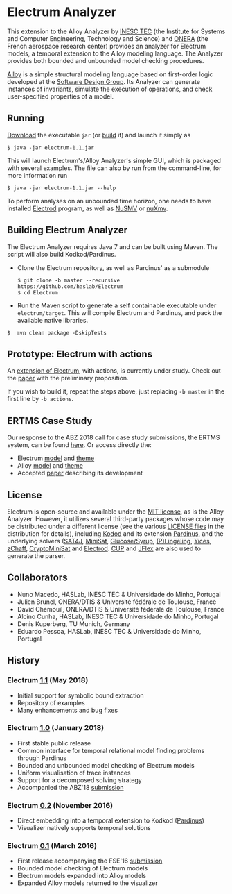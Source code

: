 # Electrum Analyzer

This extension to the Alloy Analyzer by [INESC TEC](https://www.inesctec.pt/en) (the Institute for Systems and Computer Engineering, Technology and Science) and [ONERA](https://www.onera.fr/en) (the French aerospace research center) provides an analyzer for Electrum models, a temporal extension to the Alloy modeling language. The Analyzer provides both bounded and unbounded model checking procedures.

[Alloy](http://alloy.mit.edu/) is a simple structural modeling language based on first-order logic developed at the [Software Design Group](http://sdg.csail.mit.edu/). Its Analyzer can generate instances of invariants, simulate the execution of operations, and check user-specified properties of a model.

## Running

[Download](https://github.com/haslab/Electrum/releases/tag/v1.1) the executable ``jar`` (or [build](#building-electrum-analyzer) it) and launch it simply as

`$ java -jar electrum-1.1.jar`

This will launch Electrum's/Alloy Analyzer's simple GUI, which is packaged with several examples. The file can also by run from the command-line, for more information run

`$ java -jar electrum-1.1.jar --help`

To perform analyses on an unbounded time horizon, one needs to have installed [Electrod](https://github.com/grayswandyr/electrod/) program, as well as [NuSMV](http://nusmv.fbk.eu/) or [nuXmv](https://nuxmv.fbk.eu/).

## Building Electrum Analyzer

The Electrum Analyzer requires Java 7 and can be built using Maven. The script will also build Kodkod/Pardinus.

* Clone the Electrum repository, as well as Pardinus' as a submodule 

  `$ git clone -b master --recursive https://github.com/haslab/Electrum`  
  `$ cd Electrum`

* Run the Maven script to generate a self containable executable under `electrum/target`. This will compile Electrum and Pardinus, and pack the available native libraries.

 `$  mvn clean package -DskipTests`

## Prototype: Electrum with actions

An [extension of Electrum](https://github.com/haslab/Electrum/releases/tag/v1.0-actions), with actions, is currently under study. Check out the [paper](https://hal.archives-ouvertes.fr/hal-01774920/document) with the preliminary proposition.

If you wish to build it, repeat the steps above, just replacing `-b master` in the first line by `-b actions`.

## ERTMS Case Study
Our response to the ABZ 2018 call for case study submissions, the ERTMS system, can be found [here](https://github.com/haslab/Electrum/wiki/ERTMS). Or access directly the:
* Electrum [model](http://haslab.github.io/Electrum/ertms.ele) and [theme](http://haslab.github.io/Electrum/ertms.thm)
* Alloy [model](http://haslab.github.io/Electrum/ertms.als) and [theme](http://haslab.github.io/Electrum/ertms_als.thm)
* Accepted [paper](http://haslab.github.io/Electrum/ertms.pdf) describing its development

## License

Electrum is open-source and available under the [MIT license](electrum/LICENSE), as is the Alloy Analyzer. However, it utilizes several third-party packages whose code may be distributed under a different license (see the various [LICENSE files](electrum/LICENSES) in the distribution for details), including [Kodod](https://github.com/emina/kodkod) and its extension [Pardinus](https://github.com/haslab/Pardinus), and the underlying solvers ([SAT4J](http://www.sat4j.org), [MiniSat](http://minisat.se), [Glucose/Syrup](http://www.labri.fr/perso/lsimon/glucose/), [(P)Lingeling](http://fmv.jku.at/lingeling/), [Yices](http://yices.csl.sri.com), [zChaff](https://www.princeton.edu/~chaff/zchaff.html), [CryptoMiniSat](https://www.msoos.org/cryptominisat5/) and [Electrod](https://github.com/grayswandyr/electrod/). [CUP](http://www2.cs.tum.edu/projects/cup/) and [JFlex](http://jflex.de/) are also used to generate the parser. 

## Collaborators
- Nuno Macedo, HASLab, INESC TEC & Universidade do Minho, Portugal
- Julien Brunel, ONERA/DTIS & Université fédérale de Toulouse, France
- David Chemouil, ONERA/DTIS & Université fédérale de Toulouse, France
- Alcino Cunha, HASLab, INESC TEC & Universidade do Minho, Portugal
- Denis Kuperberg, TU Munich, Germany
- Eduardo Pessoa, HASLab, INESC TEC & Universidade do Minho, Portugal

## History
### Electrum [1.1](https://github.com/haslab/Electrum/releases/tag/v1.1) (May 2018) 
<!--- ASE 18 submission, ABZ 18 attendance -->
- Initial support for symbolic bound extraction
- Repository of examples
- Many enhancements and bug fixes

### Electrum [1.0](https://github.com/haslab/Electrum/releases/tag/v1.0) (January 2018) 
<!--- FM,ABZ 18 submissions, Alloy Workshop attendance -->
- First stable public release
- Common interface for temporal relational model finding problems through Pardinus
- Bounded and unbounded model checking of Electrum models
- Uniform visualisation of trace instances
- Support for a decomposed solving strategy
- Accompanied the ABZ'18 [submission](https://doi.org/10.1007/978-3-319-91271-4_21)


### Electrum [0.2](https://github.com/haslab/Electrum/releases/tag/v0.2) (November 2016) 
<!--- FSE 16 attendance -->
- Direct embedding into a temporal extension to Kodkod ([Pardinus](https://github.com/haslab/Pardinus))
- Visualizer natively supports temporal solutions

### Electrum [0.1](https://github.com/haslab/Electrum/releases/tag/v0.1) (March 2016) 
<!--- FSE 16 submission -->
- First release accompanying the FSE'16 [submission](http://dx.doi.org/10.1145/2950290.2950318)
- Bounded model checking of Electrum models
- Electrum models expanded into Alloy models
- Expanded Alloy models returned to the visualizer
